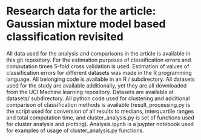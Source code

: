 # Research data for the article: Gaussian mixture model based classification revisited

All data used for the analysis and comparisons in the article is available in this git repository.
For the estimation purposes of classification errors and computation times 5-fold cross validation is used. Estimation of values of classification errors for different datasets was made in the R programming language. All belonging code is available in an R / subdirectory. All datasets used for the study are available additionally, yet they are all downloaded from the UCI Machine learning repository. Datasets are available at datasets/ subdirectory. All python code used for clustering and additional comparison of classification methods is available (result_processing.py is the script used for conversion of all results to medians, interquartile ranges and total computation time, and cluster_analysis.py is set of functions used for cluster analysis and plotting). Analysis.ipynb is a juypter notebook used for examples of usage of cluster_analysis.py functions.
